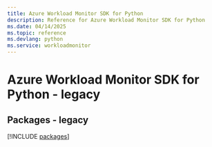 ```yaml
---
title: Azure Workload Monitor SDK for Python
description: Reference for Azure Workload Monitor SDK for Python
ms.date: 04/14/2025
ms.topic: reference
ms.devlang: python
ms.service: workloadmonitor
---
```

# Azure Workload Monitor SDK for Python - legacy
## Packages - legacy
[!INCLUDE [packages](workload-monitor-index.md)]
